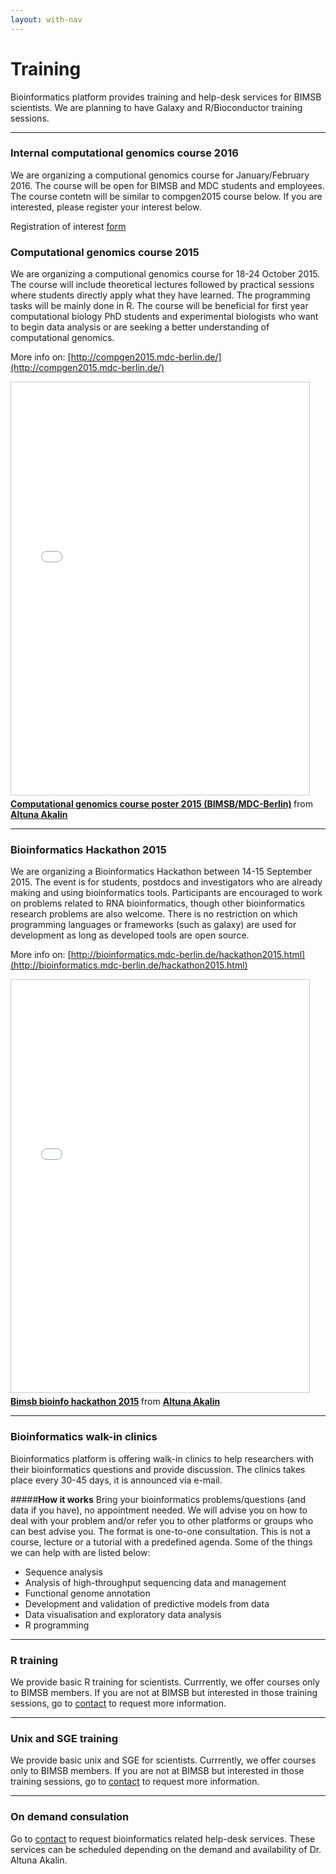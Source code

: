 ```yaml
---
layout: with-nav
---
```


# Training

Bioinformatics platform provides training and help-desk services for
BIMSB scientists. We are planning to have Galaxy and R/Bioconductor
training sessions.

---------------------------------------
### Internal computational genomics course 2016
We are organizing a computional genomics course for January/February 2016. The course will be open for BIMSB and MDC students and employees. The course contetn will be similar to compgen2015 course below. If you are interested, please register your interest below.

Registration of interest [form](https://docs.google.com/forms/d/1zo0ixPyPZukFcUhUnbgzpvIfrPDkA1eqyHDHM03jIvo/viewform)

### Computational genomics course 2015
We are organizing a computional genomics course for 18-24 October 2015. The course will include theoretical lectures followed by practical sessions where students directly apply what they have learned. The programming tasks will be mainly done in R. The course will be beneficial for first year computational biology PhD students and experimental biologists who want to begin data analysis or are seeking a better understanding of computational genomics.

More info on: [http://compgen2015.mdc-berlin.de/](http://compgen2015.mdc-berlin.de/)

<iframe src="//www.slideshare.net/slideshow/embed_code/key/FzUshcE1uxHuys" width="477" height="660" frameborder="0" marginwidth="0" marginheight="0" scrolling="no" style="border:1px solid #CCC; border-width:1px; margin-bottom:5px; max-width: 100%;" allowfullscreen> </iframe> <div style="margin-bottom:5px"> <strong> <a href="//www.slideshare.net/altunaakalin/compgen-poster-2015dlow" title="Computational genomics course poster 2015 (BIMSB/MDC-Berlin)" target="_blank">Computational genomics course poster 2015 (BIMSB/MDC-Berlin)</a> </strong> from <strong><a href="http://compgen2015.mdc-berlin.de/" target="_blank">Altuna Akalin</a></strong> </div>


---------------------------------------

### Bioinformatics Hackathon 2015
We are organizing a Bioinformatics Hackathon between 14-15 September 2015. The event is for students, postdocs and investigators who are already making and using bioinformatics tools. Participants are encouraged to work on problems related to RNA bioinformatics, though other bioinformatics research problems are also welcome. There is no restriction on which programming languages or frameworks (such as galaxy) are used for development as long as developed tools are open source.

More info on: [http://bioinformatics.mdc-berlin.de/hackathon2015.html](http://bioinformatics.mdc-berlin.de/hackathon2015.html)

<iframe src="//www.slideshare.net/slideshow/embed_code/key/pQHL696tKJY5yP" width="477" height="660" frameborder="0" marginwidth="0" marginheight="0" scrolling="no" style="border:1px solid #CCC; border-width:1px; margin-bottom:5px; max-width: 100%;" allowfullscreen> </iframe> <div style="margin-bottom:5px"> <strong> <a href="//www.slideshare.net/altunaakalin/bimsb-bioinfo-hackathon-2015" title="Bimsb bioinfo hackathon 2015" target="_blank">Bimsb bioinfo hackathon 2015</a> </strong> from <strong><a href="//www.slideshare.net/altunaakalin" target="_blank">Altuna Akalin</a></strong> </div>


---------------------------------------

### Bioinformatics walk-in clinics
Bioinformatics platform is offering walk-in clinics to help researchers with their bioinformatics questions and provide discussion. The clinics takes place every 30-45 days, it is announced via e-mail.

#####**How it works**
Bring your bioinformatics problems/questions (and data if you have), no appointment needed. We will advise you on how to deal with your problem and/or refer you to other platforms or groups who can best advise you. The format is one-to-one consultation. This is not a course, lecture or a tutorial with a predefined agenda.
Some of the things we can help with are listed below:

* Sequence analysis
* Analysis of high-throughput sequencing data and management 
* Functional genome annotation
* Development and validation of predictive models from data
* Data visualisation and exploratory data analysis
* R programming

---------------------------------------

### R training
We provide basic R training for scientists. Currrently, we offer courses only to BIMSB members. If you are not at BIMSB but interested in those training sessions, go to [contact](contact.html) to request more information.

---------------------------------------

### Unix and SGE training
We provide basic unix and SGE for scientists. Currrently, we offer courses only to BIMSB members. If you are not at BIMSB but interested in those training sessions, go to [contact](contact.html) to request more information.

---------------------------------------

### On demand consulation 
Go to [contact](contact.html) to request bioinformatics related
help-desk services. These services can be scheduled depending on the
demand and availability of Dr. Altuna Akalin.
